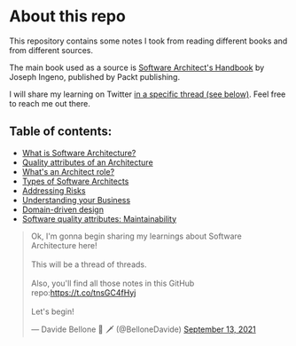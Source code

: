 # About this repo

This repository contains some notes I took from reading different books and from different sources.

The main book used as a source is [Software Architect's Handbook](https://www.packtpub.com/product/software-architect-s-handbook/9781788624060) by Joseph Ingeno, published by Packt publishing.

I will share my learning on Twitter [in a specific thread (see below)](https://twitter.com/BelloneDavide/status/1437517622938148870). Feel free to reach me out there.



## Table of contents:

- [What is Software Architecture?](./notes/001-what-is-software-architecture.md)
- [Quality attributes of an Architecture](./notes/002-quality-attributes.md)
- [What's an Architect role?](./notes/003-what-are-software-architects.md)
- [Types of Software Architects](./notes/004-software-architects-types.md)
- [Addressing Risks](./notes/005-addressing-risk.md)
- [Understanding your Business](./notes/006-understanding-business.md)
- [Domain-driven design](./notes/007-domain-driven-design.md)
- [Software quality attributes: Maintainability](./notes/008-quality-attributes-maintainability.md)


<blockquote class="twitter-tweet"><p lang="en" dir="ltr">Ok, I&#39;m gonna begin sharing my learnings about Software Architecture here!<br><br>This will be a thread of threads.<br><br>Also, you&#39;ll find all those notes in this GitHub repo:<a href="https://t.co/tnsGC4fHyj">https://t.co/tnsGC4fHyj</a><br><br>Let&#39;s begin!</p>&mdash; Davide Bellone 🌊 🗡 (@BelloneDavide) <a href="https://twitter.com/BelloneDavide/status/1437517622938148870?ref_src=twsrc%5Etfw">September 13, 2021</a></blockquote> <script async src="https://platform.twitter.com/widgets.js" charset="utf-8"></script>
